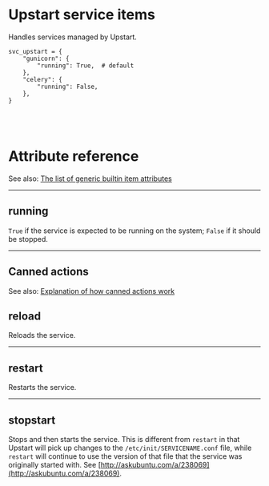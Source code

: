 # Upstart service items

Handles services managed by Upstart.

    svc_upstart = {
        "gunicorn": {
            "running": True,  # default
        },
        "celery": {
            "running": False,
        },
    }

<br><br>

# Attribute reference

See also: [The list of generic builtin item attributes](../repo/items.py.md#builtin-item-attributes)

<hr>

## running

`True` if the service is expected to be running on the system; `False` if it should be stopped.

<hr>

## Canned actions

See also: [Explanation of how canned actions work](../repo/items.py.md#canned-actions)

## reload

Reloads the service.

<hr>

## restart

Restarts the service.

<hr>

## stopstart

Stops and then starts the service. This is different from `restart` in that Upstart will pick up changes to the `/etc/init/SERVICENAME.conf` file, while `restart` will continue to use the version of that file that the service was originally started with. See [http://askubuntu.com/a/238069](http://askubuntu.com/a/238069).
